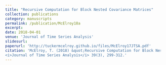 ```yaml
---
title: "Recursive Computation for Block Nested Covariance Matrices"
collection: publications
category: manuscripts
permalink: /publication/McElroy18a
excerpt: 
date: 2018-04-01
venue: 'Journal of Time Series Analysis'
slidesurl: 
paperurl: 'http://tuckermcelroy.github.io/files/McElroy17JTSA.pdf'
citation: 'McElroy, T. (2018) &quot;Recursive Computation for Block Nested Covariance Matrices.&quot; 
<i>Journal of Time Series Analysis</i> 39(3), 299-312.'
---
```

